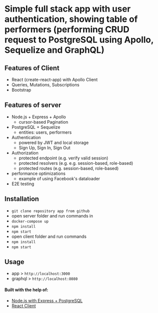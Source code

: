 # Simple full stack app with user authentication, showing table of performers (performing CRUD request to PostgreSQL using Apollo, Sequelize and GraphQL)

## Features of Client

- React (create-react-app) with Apollo Client
- Queries, Mutations, Subscriptions
- Bootstrap

## Features of server

- Node.js + Express + Apollo
  - cursor-based Pagination
- PostgreSQL + Sequelize
  - entities: users, performers
- Authentication
  - powered by JWT and local storage
  - Sign Up, Sign In, Sign Out
- Authorization
  - protected endpoint (e.g. verify valid session)
  - protected resolvers (e.g. e.g. session-based, role-based)
  - protected routes (e.g. session-based, role-based)
- performance optimizations
  - example of using Facebook's dataloader
- E2E testing

## Installation

- `git clone repository app from github`
- open server folder and run commands in
- `docker-compose up`
- `npm install`
- `npm start`
- open client folder and run commands
- `npm install`
- `npm start`

## Usage

- app > `http://localhost:3000`
- graphql > `http://localhost:8080`

#### Built with the help of:
- [Node.js with Express + PostgreSQL](https://github.com/the-road-to-graphql/fullstack-apollo-express-postgresql-boilerplate)
- [React Client](https://github.com/the-road-to-graphql/fullstack-apollo-react-boilerplate)

